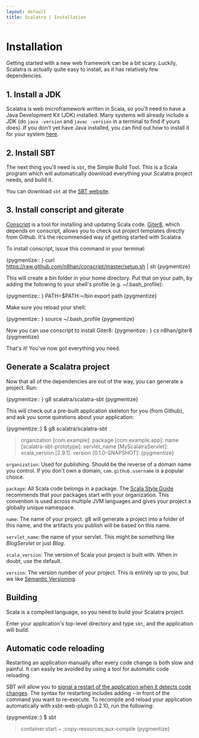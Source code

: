 ```yaml
---
layout: default
title: Scalatra | Installation
---
```


<div class="page-header">
  <h1>Installation</h1>
</div>

Getting started with a new web framework can be a bit scary. Luckily, Scalatra
is actually quite easy to install, as it has relatively few dependencies.

## 1. Install a JDK

Scalatra is web microframework written in Scala, so you'll need to have a
Java Development Kit (JDK) installed. Many systems will already include
a JDK (do `java -version` and `javac -version` in a terminal to find if yours
does). If you don't yet have Java installed, you can find out how to install
it for your system [here](http://docs.oracle.com/javase/7/docs/webnotes/install/index.html).

## 2. Install SBT

The next thing you'll need is `sbt`, the Simple Build Tool. This is a Scala
program which will automatically download everything your Scalatra project
needs, and build it.

You can download `sbt` at the [SBT website](http://www.scala-sbt.org/download.html).

## 3. Install conscript and giterate

[Conscript](https://github.com/n8han/conscript) is a tool for installing and
updating Scala code. [Giter8](https://github.com/n8han/giter8/), which depends
on conscript, allows you to check out project templates directly from Github.
It's the recommended way of getting started with Scalatra.

To install conscript, issue this command in your terminal:

{pygmentize:: }
curl https://raw.github.com/n8han/conscript/master/setup.sh | sh
{pygmentize}

This will create a _bin_ folder in your home directory.  Put that on your
path, by adding the following to your shell's profile (e.g. ~/.bash_profile):

{pygmentize:: }
PATH=$PATH:~/bin
export path
{pygmentize}

Make sure you reload your shell:

{pygmentize:: }
source ~/.bash_profile
{pygmentize}

Now you can use conscript to install Giter8:
{pygmentize:: }
cs n8han/giter8
{pygmentize}

That's it! You've now got everything you need.

## Generate a Scalatra project

Now that all of the dependencies are out of the way, you can generate a project. Run:

{pygmentize:: }
g8 scalatra/scalatra-sbt
{pygmentize}

This will check out a pre-built application skeleton for you (from Github),
and ask you some questions about your application:

{pygmentize::}
$ g8 scalatra/scalatra-sbt
> organization [com.example]:
> package [com.example.app]:
> name [scalatra-sbt-prototype]:
> servlet_name [MyScalatraServlet]:
> scala_version [2.9.1]:
> version [0.1.0-SNAPSHOT]:
{pygmentize}

`organization`: Used for publishing.  Should be the reverse of a domain
name you control.  If you don't own a domain, `com.github.username` is a
popular choice.

`package`: All Scala code belongs in a package.  The [Scala Style
Guide](http://docs.scala-lang.org/style/naming-conventions.html#packages)
recommends that your packages start with your organization.  This convention is
used across multiple JVM languages and gives your project a globally unique
namespace.

`name`: The name of your project.  g8 will generate a project into a
folder of this name, and the artifacts you publish will be based on this name.

`servlet_name`: the name of your servlet. This might be something like
*BlogServlet* or just *Blog*.

`scala_version`: The version of Scala your project is built with.  When in
doubt, use the default.

`version`: The version number of your project.  This is entirely up to you,
but we like [Semantic Versioning](http://semver.org/).

## Building

Scala is a compiled language, so you need to build your Scalatra project.

Enter your application's top-level directory and type `sbt`, and the
application will build.

## Automatic code reloading

Restarting an application manually after every code change is both slow and
painful. It can easily be avoided by using a tool for automatic code reloading.

SBT will allow you to [signal a restart of the application when it detects
code changes](https://github.com/harrah/xsbt/wiki/Triggered-Execution). The
syntax for restarting includes adding `~` in front of the command you want to
re-execute.  To recompile and reload your application automatically with
xsbt-web-plugin 0.2.10, run the following:

{pygmentize::}
$ sbt
> container:start
> ~ ;copy-resources;aux-compile
{pygmentize}
